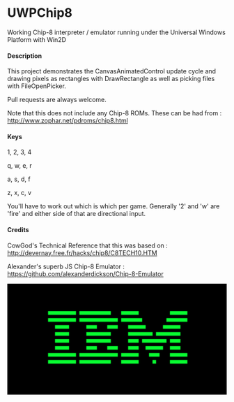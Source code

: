 # UWPChip8

Working Chip-8 interpreter / emulator running under the Universal Windows Platform with Win2D


#### Description

This project demonstrates the CanvasAnimatedControl update cycle and drawing pixels as rectangles with DrawRectangle as well as picking files with FileOpenPicker.

Pull requests are always welcome.


Note that this does not include any Chip-8 ROMs. These can be had from : http://www.zophar.net/pdroms/chip8.html

#### Keys

1, 2, 3, 4

q, w, e, r

a, s, d, f

z, x, c, v

You'll have to work out which is which per game. Generally '2' and 'w' are 'fire' and either side of that are directional input.


#### Credits

CowGod's Technical Reference that this was based on : http://devernay.free.fr/hacks/chip8/C8TECH10.HTM

Alexander's superb JS Chip-8 Emulator : https://github.com/alexanderdickson/Chip-8-Emulator

![Alt text](/Images/ibm.png?raw=true "IBM")
